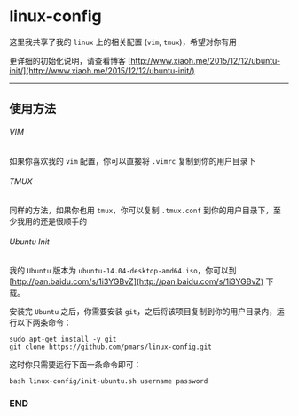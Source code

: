 # linux-config

这里我共享了我的 `linux` 上的相关配置 (`vim`, `tmux`)，希望对你有用

更详细的初始化说明，请查看博客 [http://www.xiaoh.me/2015/12/12/ubuntu-init/](http://www.xiaoh.me/2015/12/12/ubuntu-init/)

---

## 使用方法

###### VIM

如果你喜欢我的 `vim` 配置，你可以直接将 `.vimrc` 复制到你的用户目录下

###### TMUX

同样的方法，如果你也用 `tmux`，你可以复制 `.tmux.conf` 到你的用户目录下，至少我用的还是很顺手的

###### Ubuntu Init

我的 `Ubuntu` 版本为 `ubuntu-14.04-desktop-amd64.iso`，你可以到 [http://pan.baidu.com/s/1i3YGBvZ](http://pan.baidu.com/s/1i3YGBvZ) 下载。

安装完 `Ubuntu` 之后，你需要安装 `git`，之后将该项目复制到你的用户目录内，运行以下两条命令：

```
sudo apt-get install -y git
git clone https://github.com/pmars/linux-config.git
```

这时你只需要运行下面一条命令即可：

```
bash linux-config/init-ubuntu.sh username password
```

### END
